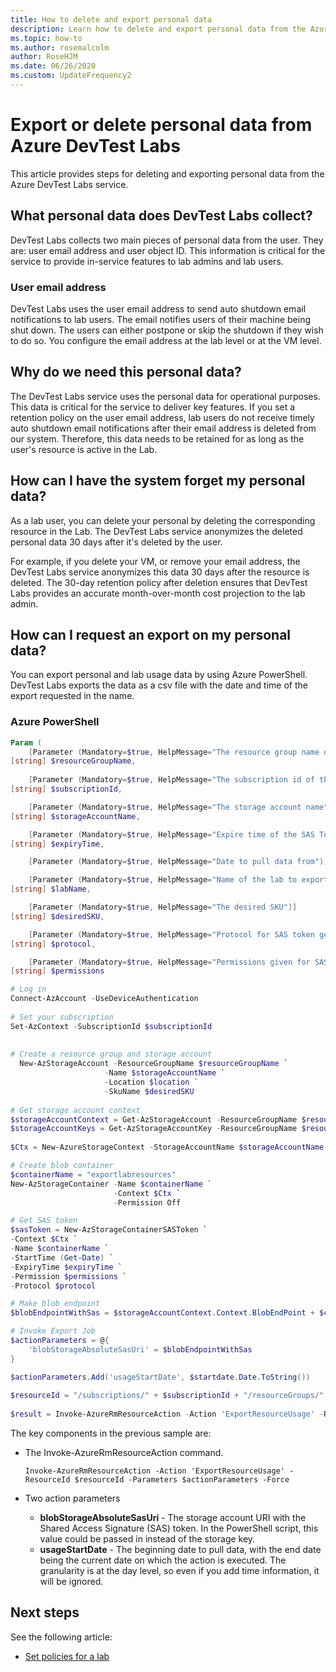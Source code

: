 ```yaml
---
title: How to delete and export personal data
description: Learn how to delete and export personal data from the Azure DevLast Labs service to support your obligations under the General Data Protection Regulation (GDPR). 
ms.topic: how-to
ms.author: rosemalcolm
author: RoseHJM
ms.date: 06/26/2020
ms.custom: UpdateFrequency2
---
```


# Export or delete personal data from Azure DevTest Labs
This article provides steps for deleting and exporting personal data from the Azure DevTest Labs service. 

## What personal data does DevTest Labs collect?
DevTest Labs collects two main pieces of personal data from the user. They are: user email address and user object ID. This information is critical for the service to provide in-service features to lab admins and lab users.

### User email address
DevTest Labs uses the user email address to send auto shutdown email notifications to lab users. The email notifies users of their machine being shut down. The users can either postpone or skip the shutdown if they wish to do so. You configure the email address at the lab level or at the VM level.

## Why do we need this personal data?
The DevTest Labs service uses the personal data for operational purposes. This data is critical for the service to deliver key features. If you set a retention policy on the user email address, lab users do not receive timely auto shutdown email notifications after their email address is deleted from our system. Therefore, this data needs to be retained for as long as the user's resource is active in the Lab.

## How can I have the system forget my personal data?
As a lab user, you can delete your personal by deleting the corresponding resource in the Lab. The DevTest Labs service anonymizes the deleted personal data 30 days after it's deleted by the user.

For example, if you delete your VM, or remove your email address, the DevTest Labs service anonymizes this data 30 days after the resource is deleted. The 30-day retention policy after deletion ensures that DevTest Labs provides an accurate month-over-month cost projection to the lab admin.

## How can I request an export on my personal data?
You can export personal and lab usage data by using Azure PowerShell. DevTest Labs exports the data as a csv file with the date and time of the export requested in the name.

### Azure PowerShell

```powershell
Param (
    [Parameter (Mandatory=$true, HelpMessage="The resource group name of the storage account")]
[string] $resourceGroupName,
	
	[Parameter (Mandatory=$true, HelpMessage="The subscription id of the storage account and DTL")]    
[string] $subscriptionId,

    [Parameter (Mandatory=$true, HelpMessage="The storage account name")]
[string] $storageAccountName,

    [Parameter (Mandatory=$true, HelpMessage="Expire time of the SAS Token")]
[string] $expiryTime,

    [Parameter (Mandatory=$true, HelpMessage="Date to pull data from")][string] $startTime,

    [Parameter (Mandatory=$true, HelpMessage="Name of the lab to export")]
[string] $labName,

    [Parameter (Mandatory=$true, HelpMessage="The desired SKU")]
[string] $desiredSKU,

    [Parameter (Mandatory=$true, HelpMessage="Protocol for SAS token generation")]
[string] $protocol,

    [Parameter (Mandatory=$true, HelpMessage="Permissions given for SAS token")]
[string] $permissions

# Log in 
Connect-AzAccount -UseDeviceAuthentication
 
# Set your subscription
Set-AzContext -SubscriptionId $subscriptionId
 
 
# Create a resource group and storage account
  New-AzStorageAccount -ResourceGroupName $resourceGroupName `
                     -Name $storageAccountName `
                     -Location $location `
                     -SkuName $desiredSKU
 
# Get storage account context
$storageAccountContext = Get-AzStorageAccount -ResourceGroupName $resourceGroupName -AccountName $storageAccountName
$storageAccountKeys = Get-AzStorageAccountKey -ResourceGroupName $resourceGroupName -Name $storageAccountName
 
$Ctx = New-AzureStorageContext -StorageAccountName $storageAccountName -StorageAccountKey $storageAccountKeys[0].Value

# Create blob container
$containerName = "exportlabresources"
New-AzStorageContainer -Name $containerName `
                       -Context $Ctx `
                       -Permission Off

# Get SAS token
$sasToken = New-AzStorageContainerSASToken `
-Context $Ctx `
-Name $containerName `
-StartTime (Get-Date) `
-ExpiryTime $expiryTime `
-Permission $permissions `
-Protocol $protocol

# Make blob endpoint
$blobEndpointWithSas = $storageAccountContext.Context.BlobEndPoint + $containerName+ "?" + $sasToken

# Invoke Export Job
$actionParameters = @{
    'blobStorageAbsoluteSasUri' = $blobEndpointWithSas    
}

$actionParameters.Add('usageStartDate', $startdate.Date.ToString())
 
$resourceId = "/subscriptions/" + $subscriptionId + "/resourceGroups/" + $resourceGroupName + "/providers/Microsoft.DevTestLab/labs/" + $labName + "/"
 
$result = Invoke-AzureRmResourceAction -Action 'ExportResourceUsage' -ResourceId $resourceId -Parameters $actionParameters -Force

```

The key components in the previous sample are:

- The Invoke-AzureRmResourceAction command.

    ```
  Invoke-AzureRmResourceAction -Action 'ExportResourceUsage' -ResourceId $resourceId -Parameters $actionParameters -Force
    ```
- Two action parameters
  - **blobStorageAbsoluteSasUri** - The storage account URI with the Shared Access Signature (SAS) token. In the PowerShell script, this value could be passed in instead of the storage key.
  - **usageStartDate** - The beginning date to pull data, with the end date being the current date on which the action is executed. The granularity is at the day level, so even if you add time information, it will be ignored.
    
## Next steps
See the following article: 

- [Set policies for a lab](devtest-lab-set-lab-policy.md)
